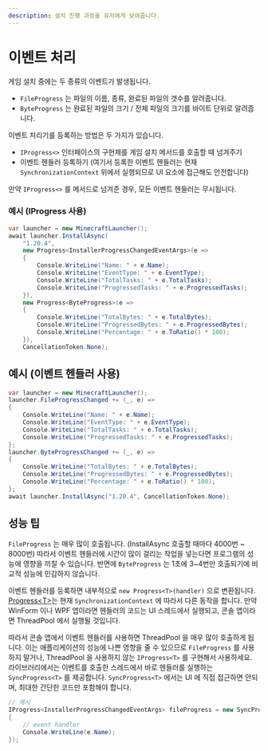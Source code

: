 ```yaml
---
description: 설치 진행 과정을 유저에게 보여줍니다.
---
```


# 이벤트 처리

게임 설치 중에는 두 종류의 이벤트가 발생됩니다.

* `FileProgress` 는 파일의 이름, 종류, 완료된 파일의 갯수를 알려줍니다.
* `ByteProgress` 는 완료된 파일의 크기 / 전체 파일의 크기를 바이트 단위로 알려줍니다.

이벤트 처리기를 등록하는 방법은 두 가지가 있습니다.

* `IProgress<>` 인터페이스의 구현체를 게임 설치 메서드를 호출할 때 넘겨주기
* 이벤트 헨들러 등록하기 (여기서 등록한 이벤트 헨들러는 현재 `SynchronizationContext` 위에서 실행되므로 UI 요소에 접근해도 안전합니다)

만약 `IProgress<>` 를 메서드로 넘겨준 경우, 모든 이벤트 헨들러는 무시됩니다.

### 예시 (IProgress 사용)

```csharp
var launcher = new MinecraftLauncher();
await launcher.InstallAsync(
    "1.20.4", 
    new Progress<InstallerProgressChangedEventArgs>(e =>
    {
        Console.WriteLine("Name: " + e.Name);
        Console.WriteLine("EventType: " + e.EventType);
        Console.WriteLine("TotalTasks: " + e.TotalTasks);
        Console.WriteLine("ProgressedTasks: " + e.ProgressedTasks);
    }),
    new Progress<ByteProgress>(e =>
    {
        Console.WriteLine("TotalBytes: " + e.TotalBytes);
        Console.WriteLine("ProgressedBytes: " + e.ProgressedBytes);
        Console.WriteLine("Percentage: " + e.ToRatio() * 100);
    }),
    CancellationToken.None);
```

## 예시 (이벤트 헨들러 사용)

```csharp
var launcher = new MinecraftLauncher();
launcher.FileProgressChanged += (_, e) =>
{
    Console.WriteLine("Name: " + e.Name);
    Console.WriteLine("EventType: " + e.EventType);
    Console.WriteLine("TotalTasks: " + e.TotalTasks);
    Console.WriteLine("ProgressedTasks: " + e.ProgressedTasks);
};
launcher.ByteProgressChanged += (_, e) =>
{
    Console.WriteLine("TotalBytes: " + e.TotalBytes);
    Console.WriteLine("ProgressedBytes: " + e.ProgressedBytes);
    Console.WriteLine("Percentage: " + e.ToRatio() * 100);
};
await launcher.InstallAsync("1.20.4", CancellationToken.None);
```

## 성능 팁

`FileProgress` 는 매우 많이 호출됩니다. (InstallAsync 호출할 때마다 4000번 \~ 8000번) 따라서 이벤트 헨들러에 시간이 많이 걸리는 작업을 넣는다면 프로그램의 성능에 영향을 끼칠 수 있습니다. 반면에 `ByteProgress` 는 1초에 3\~4번만 호출되기에 비교적 성능에 민감하지 않습니다.

이벤트 헨들러를 등록하면 내부적으로 `new Progress<T>(handler)` 으로 변환됩니다. [Progress<T\>](https://learn.microsoft.com/en-us/dotnet/api/system.progress-1?view=net-8.0)는 현재 `SynchronizationContext` 에 따라서 다른 동작을 합니다. 만약 WinForm 이나 WPF 앱이라면 헨들러의 코드는 UI 스레드에서 실행되고, 콘솔 앱이라면 ThreadPool 에서 실행될 것입니다.

따라서 콘솔 앱에서 이벤트 헨들러를 사용하면 ThreadPool 을 매우 많이 호출하게 됩니다. 이는 애플리케이션의 성능에 나쁜 영향을 줄 수 있으므로 `FileProgress` 를 사용하지 말거나, ThreadPool 을 사용하지 않는 `IProgress<T>` 를 구현해서 사용하세요. 라이브러리에서는 이벤트를 호출한 스레드에서 바로 헨들러를 실행하는 `SyncProgress<T>` 를 제공합니다.  `SyncProgress<T>` 에서는 UI 에 직접 접근하면 안되며, 최대한 간단한 코드만 포함해야 합니다.

```csharp
// 예시
IProgress<InstallerProgressChangedEventArgs> fileProgress = new SyncProgress<InstallerProgressChangedEventArgs>(e => 
{ 
    // event handler
    Console.WriteLine(e.Name);
});
```

